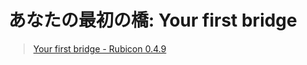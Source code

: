 # あなたの最初の橋: Your first bridge

> [Your first bridge - Rubicon 0.4.9](https://rubicon-objc.readthedocs.io/en/stable/tutorial/tutorial-1.html)
